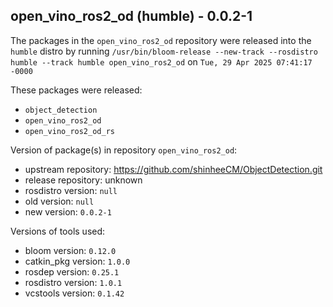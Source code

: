 ## open_vino_ros2_od (humble) - 0.0.2-1

The packages in the `open_vino_ros2_od` repository were released into the `humble` distro by running `/usr/bin/bloom-release --new-track --rosdistro humble --track humble open_vino_ros2_od` on `Tue, 29 Apr 2025 07:41:17 -0000`

These packages were released:
- `object_detection`
- `open_vino_ros2_od`
- `open_vino_ros2_od_rs`

Version of package(s) in repository `open_vino_ros2_od`:

- upstream repository: https://github.com/shinheeCM/ObjectDetection.git
- release repository: unknown
- rosdistro version: `null`
- old version: `null`
- new version: `0.0.2-1`

Versions of tools used:

- bloom version: `0.12.0`
- catkin_pkg version: `1.0.0`
- rosdep version: `0.25.1`
- rosdistro version: `1.0.1`
- vcstools version: `0.1.42`


